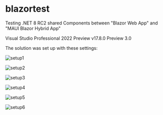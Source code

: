 # blazortest
Testing .NET 8 RC2 shared Components between "Blazor Web App" and "MAUI Blazor Hybrid App"

Visual Studio Professional 2022 Preview
v17.8.0 Preview 3.0


The solution was set up with these settings:

![setup1](https://github.com/anaximandus/blazortest/assets/23137922/9eefca41-e8d6-451c-88a2-74d23cf7a127)

![setup2](https://github.com/anaximandus/blazortest/assets/23137922/327053e5-977b-4978-a99c-60ace2e775cb)

![setup3](https://github.com/anaximandus/blazortest/assets/23137922/ae68009e-688a-4615-a857-1d764f9d0b1e)

![setup4](https://github.com/anaximandus/blazortest/assets/23137922/50698f72-666a-4475-85a1-6eb078c16d4a)

![setup5](https://github.com/anaximandus/blazortest/assets/23137922/188acc00-3002-4e95-b52b-d25e502c4d3a)

![setup6](https://github.com/anaximandus/blazortest/assets/23137922/a8bddaab-b702-450c-acdc-0ba846c64ff4)
